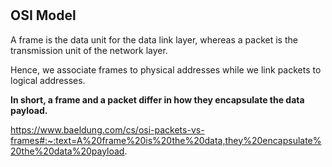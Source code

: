 # 

## OSI Model

A frame is the data unit for the data link layer, whereas a packet is the transmission unit of the network layer.

Hence, we associate frames to physical addresses while we link packets to logical addresses.

**In short, a frame and a packet differ in how they encapsulate the data payload.** 

https://www.baeldung.com/cs/osi-packets-vs-frames#:~:text=A%20frame%20is%20the%20data,they%20encapsulate%20the%20data%20payload.

